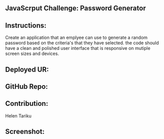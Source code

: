 ## JavaScrput Challenge: Password Generator

## Instructions:
Create an application that an emplyee can use to generate a random password based on the criteria's that they have selected. the code should have a clean and polished user interface that is responsive on mutiple screen sizes and devices. 

## Deployed UR:


## GitHub Repo:


## Contribution:
Helen Tariku

## Screenshot:

